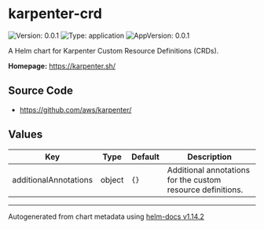 # karpenter-crd

![Version: 0.0.1](https://img.shields.io/badge/Version-0.0.1-informational?style=flat-square) ![Type: application](https://img.shields.io/badge/Type-application-informational?style=flat-square) ![AppVersion: 0.0.1](https://img.shields.io/badge/AppVersion-0.0.1-informational?style=flat-square)

A Helm chart for Karpenter Custom Resource Definitions (CRDs).

**Homepage:** <https://karpenter.sh/>

## Source Code

* <https://github.com/aws/karpenter/>

## Values

| Key | Type | Default | Description |
|-----|------|---------|-------------|
| additionalAnnotations | object | `{}` | Additional annotations for the custom resource definitions. |

----------------------------------------------
Autogenerated from chart metadata using [helm-docs v1.14.2](https://github.com/norwoodj/helm-docs/releases/v1.14.2)
